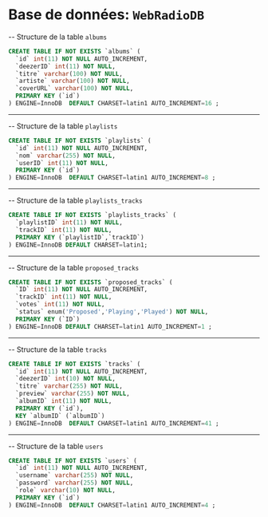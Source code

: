 # Base de données: `WebRadioDB`

-- Structure de la table `albums`

```SQL
CREATE TABLE IF NOT EXISTS `albums` (
  `id` int(11) NOT NULL AUTO_INCREMENT,
  `deezerID` int(11) NOT NULL,
  `titre` varchar(100) NOT NULL,
  `artiste` varchar(100) NOT NULL,
  `coverURL` varchar(100) NOT NULL,
  PRIMARY KEY (`id`)
) ENGINE=InnoDB  DEFAULT CHARSET=latin1 AUTO_INCREMENT=16 ;
```
-- --------------------------------------------------------

-- Structure de la table `playlists`
```SQL
CREATE TABLE IF NOT EXISTS `playlists` (
  `id` int(11) NOT NULL AUTO_INCREMENT,
  `nom` varchar(255) NOT NULL,
  `userID` int(11) NOT NULL,
  PRIMARY KEY (`id`)
) ENGINE=InnoDB  DEFAULT CHARSET=latin1 AUTO_INCREMENT=8 ;
```
-- --------------------------------------------------------

-- Structure de la table `playlists_tracks`
```SQL
CREATE TABLE IF NOT EXISTS `playlists_tracks` (
  `playlistID` int(11) NOT NULL,
  `trackID` int(11) NOT NULL,
  PRIMARY KEY (`playlistID`,`trackID`)
) ENGINE=InnoDB DEFAULT CHARSET=latin1;
```
-- --------------------------------------------------------

-- Structure de la table `proposed_tracks`
```SQL
CREATE TABLE IF NOT EXISTS `proposed_tracks` (
  `ID` int(11) NOT NULL AUTO_INCREMENT,
  `trackID` int(11) NOT NULL,
  `votes` int(11) NOT NULL,
  `status` enum('Proposed','Playing','Played') NOT NULL,
  PRIMARY KEY (`ID`)
) ENGINE=InnoDB DEFAULT CHARSET=latin1 AUTO_INCREMENT=1 ;
```
-- --------------------------------------------------------

-- Structure de la table `tracks`
```SQL
CREATE TABLE IF NOT EXISTS `tracks` (
  `id` int(11) NOT NULL AUTO_INCREMENT,
  `deezerID` int(10) NOT NULL,
  `titre` varchar(255) NOT NULL,
  `preview` varchar(255) NOT NULL,
  `albumID` int(11) NOT NULL,
  PRIMARY KEY (`id`),
  KEY `albumID` (`albumID`)
) ENGINE=InnoDB  DEFAULT CHARSET=latin1 AUTO_INCREMENT=41 ;
```
-- --------------------------------------------------------

-- Structure de la table `users`
```SQL
CREATE TABLE IF NOT EXISTS `users` (
  `id` int(11) NOT NULL AUTO_INCREMENT,
  `username` varchar(255) NOT NULL,
  `password` varchar(255) NOT NULL,
  `role` varchar(10) NOT NULL,
  PRIMARY KEY (`id`)
) ENGINE=InnoDB  DEFAULT CHARSET=latin1 AUTO_INCREMENT=4 ;
```
